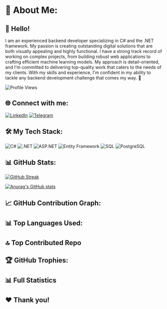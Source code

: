 # 💫 About Me:

## 👋 Hello!
I am an experienced backend developer specializing in C# and the .NET framework. My passion is creating outstanding digital solutions that are both visually appealing and highly functional. I have a strong track record of working on complex projects, from building robust web applications to crafting efficient machine learning models. My approach is detail-oriented, and I'm committed to delivering top-quality work that caters to the needs of my clients. With my skills and experience, I'm confident in my ability to tackle any backend development challenge that comes my way. 🚀

![Profile Views](https://komarev.com/ghpvc/?username=Grimooar&style=flat-square&color=blue)

## 🌐 Connect with me:

[![LinkedIn](https://img.shields.io/badge/LinkedIn-blue?logo=linkedin&logoColor=white&style=for-the-badge)](https://www.linkedin.com/in/volodymyr-zelenyi-4939a9269/)
[![Telegram](https://img.shields.io/badge/Telegram-2CA5E0?style=for-the-badge&logo=telegram&logoColor=white)](https://t.me/zln_work)
<!-- Добавьте ещё ссылки на социальные сети, если есть -->

## 🛠️ My Tech Stack:

![C#](https://img.shields.io/badge/C%23-239120?style=for-the-badge&logo=c-sharp&logoColor=white)
![.NET](https://img.shields.io/badge/.NET-512BD4?style=for-the-badge&logo=.net&logoColor=white)
![ASP.NET](https://img.shields.io/badge/ASP.NET-512BD4?style=for-the-badge&logo=asp.net&logoColor=white)
![Entity Framework](https://img.shields.io/badge/Entity_Framework-512BD4?style=for-the-badge&logo=entity-framework&logoColor=white)
![SQL](https://img.shields.io/badge/SQL-4479A1?style=for-the-badge&logo=sql&logoColor=white)
![PostgreSQL](https://img.shields.io/badge/PostgreSQL-336791?style=for-the-badge&logo=postgresql&logoColor=white)

## 📊 GitHub Stats:

[![GitHub Streak](http://github-readme-streak-stats.herokuapp.com?user=Grimooar&theme=gruvbox-duo&hide_border=true)](https://git.io/streak-stats)

[![Anurag's GitHub stats](https://github-readme-stats.vercel.app/api?username=Grimooar)](https://github.com/anuraghazra/github-readme-stats)

## 📈 GitHub Contribution Graph:

<!-- Добавьте график вкладов сюда -->

## 📊 Top Languages Used:

<!-- Добавьте топ-используемые языки сюда -->

## 🔝 Top Contributed Repo

<!-- Добавьте информацию о наиболее вкладываемом репозитории сюда -->

## 🏆 GitHub Trophies:

<!-- Добавьте трофеи GitHub сюда -->

## 📊 Full Statistics

<!-- Добавьте полную статистику сюда -->

## ❤️ Thank you!
